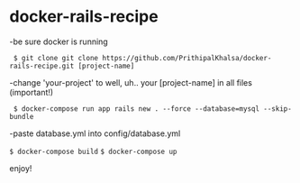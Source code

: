 # docker-rails-recipe

-be sure docker is running

` $ git clone git clone https://github.com/PrithipalKhalsa/docker-rails-recipe.git [project-name]`

-change 'your-project' to well, uh.. your [project-name] in all files (important!)

` $ docker-compose run app rails new . --force --database=mysql --skip-bundle`

-paste database.yml into config/database.yml

`$ docker-compose build`
`$ docker-compose up`

enjoy!
